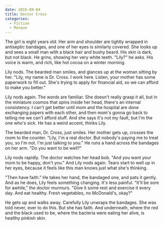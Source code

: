 ```yaml
---
date: 2015-09-04
title: Doctor Cross
categories:
  - Fiction
  - Masque
---
```


The girl is eight years old. Her arm and shoulder are tightly wrapped in antiseptic bandages, and one of her eyes is similarly covered. She looks up and sees a small man with a black hair and bushy beard. His skin is dark, but not black. He grins, showing her very white teeth. "Lily?" he asks. His voice is warm, and rich, like hot cocoa on a winter morning.

<!-- more -->

Lily nods. The bearded man smiles, and glances up at the woman sitting by her. "Lily, my name is Dr. Cross. I work here. Listen, your mother has some paperwork to fill out. She's trying to apply for financial aid, so we can afford to make you better."

Lily nods again. The words are familiar. She doesn't really grasp it all, but in the miniature cosmos that spins inside her head, there's an internal consistency. I can't get better until mom and the hospital are done exchanging papers with each other, and then mom's gonna go back to telling me we can't afford stuff. And she says it's not my fault, but I'm the one who's sick. He has a weird accent, thinks Lily.

The bearded man, Dr. Cross, just smiles. Her mother gets up, crosses the room to the counter. "Lily, I'm a real doctor. But nobody's paying me to treat you, so I'm not. I'm just talking to you." He runs a hand across the bandages on her arm. "Do you want to be well?"

Lily nods rapidly. The doctor watches her head bob. "And you want your mom to be happy, don't you." And Lily nods again. Tears start to well up in her eyes, because it feels like this man knows just what she's thinking.

"Then have faith." He takes her hand, the bandaged one, and pats it gently. And as he does, Lily feels something changing. It's less painful. "It'll be sore for awhile," the doctor murmurs. "Give it some rest and exercise it every day. And eat healthy. Fresh vegetables, no McDonald's, okay?"

He gets up and walks away. Carefully Lily unwraps the bandages. She was told never, ever to do this. But she has faith. And underneath, where the red and the black used to be, where the bacteria were eating her alive, is healthy pinkish skin.
